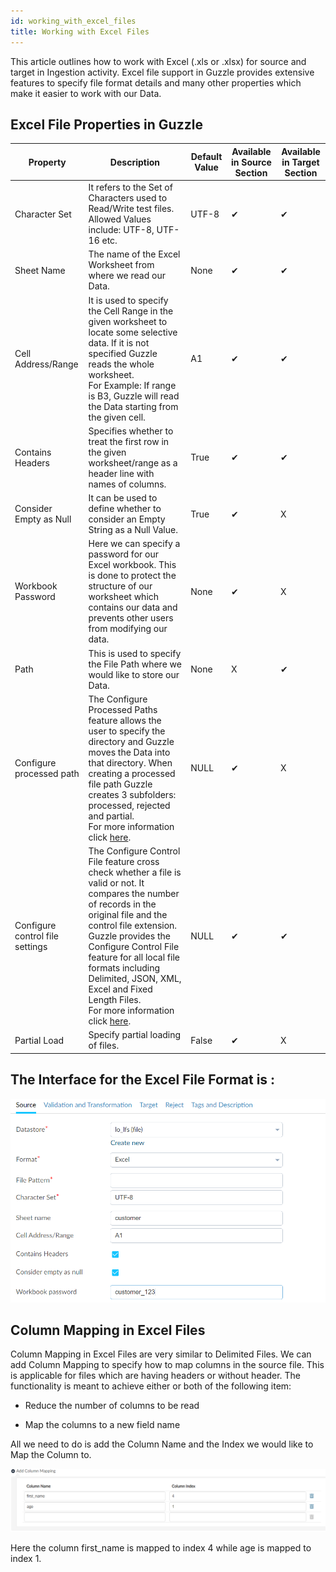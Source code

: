 ```yaml
---
id: working_with_excel_files
title: Working with Excel Files
---
```


This article outlines how to work with Excel (.xls or .xlsx)  for source and target in Ingestion activity.  Excel file support in Guzzle provides extensive features to specify file format details and many other properties which make it easier to work with our Data. 

## Excel File Properties in Guzzle

|Property|Description|Default Value|Available in Source Section|Available in Target Section|
|--- |--- |--- |--- |--- |
|Character Set|It refers to the Set of Characters used to Read/Write test files. Allowed Values include: UTF-8, UTF-16 etc.|UTF-8|✔|✔|
|Sheet Name|The name of the Excel Worksheet from where we read our Data.|None|✔|✔|
|Cell Address/Range|It is used to specify the Cell Range in the given worksheet to locate some selective data. If it is not specified Guzzle reads the whole worksheet.<br/> For Example: If range is B3, Guzzle will read the Data starting from the given cell.|A1|✔|✔|
|Contains Headers|Specifies whether to treat the first row in the given worksheet/range as a header line with names of columns.|True|✔|✔|
|Consider Empty as Null|It can be used to define whether to consider an Empty String as a Null Value.|True|✔|X|
|Workbook Password|Here we can specify a password for our Excel workbook. This is done to protect the structure of our worksheet which contains our data and prevents other users from modifying our data.|None|✔|X|
|Path|This is used to specify the File Path where we would like to store our Data.|None|X|✔|
|Configure processed path|The Configure Processed Paths feature allows the user to specify the directory and Guzzle moves the Data into that directory. When creating a processed file path Guzzle creates 3 subfolders: processed, rejected and partial.<br/> For more information click [here](https://guzzle.justanalytics.com/docs/how_to_guides/ingest_data/moving_processed_files).|NULL|✔|X|  
|Configure control file settings|The Configure Control File feature cross check whether a file is valid or not. It compares the number of records in the original file and the control file extension. Guzzle provides the Configure Control File feature for all local file formats including Delimited, JSON, XML, Excel and Fixed Length Files.<br/> For more information click [here](https://guzzle.justanalytics.com/docs/how_to_guides/ingest_data/configure_control_file). |NULL|✔|✔|
|Partial Load|Specify partial loading of files.|False|✔|X|

## The Interface for the Excel File Format is :

![image alt text](/img/docs/how-to-guides/ingest_data/excel1.png)

## Column Mapping in Excel Files

Column Mapping in Excel Files are very similar to Delimited Files. We can add Column Mapping to specify how to map columns in the source file. This is applicable for files which are having headers or without header. The functionality is meant to achieve either or both of the following item:

* Reduce the number of columns to be read

* Map the columns to a new field name

All we need to do is add the Column Name and the Index we would like to Map the Column to.

![image alt text](/img/docs/how-to-guides/ingest_data/excel2.png)

Here the column first_name is mapped to index 4 while age is mapped to index 1.
